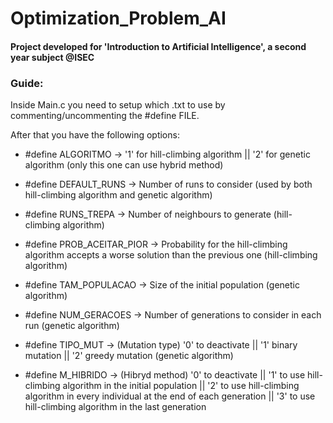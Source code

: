 # Optimization_Problem_AI

#### Project developed for 'Introduction to Artificial Intelligence', a second year subject @ISEC

### Guide:
Inside Main.c you need to setup which .txt to use by commenting/uncommenting the #define FILE.

After that you have the following options:

- #define ALGORITMO -> '1' for hill-climbing algorithm || '2' for genetic algorithm (only this one can use hybrid method)

- #define DEFAULT_RUNS -> Number of runs to consider (used by both hill-climbing algorithm and genetic algorithm)

- #define RUNS_TREPA -> Number of neighbours to generate (hill-climbing algorithm)
- #define PROB_ACEITAR_PIOR -> Probability for the hill-climbing algorithm accepts a worse solution than the previous one (hill-climbing algorithm)

- #define TAM_POPULACAO -> Size of the initial population (genetic algorithm)
- #define NUM_GERACOES -> Number of generations to consider in each run (genetic algorithm)
- #define TIPO_MUT -> (Mutation type) '0' to deactivate || '1' binary mutation || '2' greedy mutation (genetic algorithm)

- #define M_HIBRIDO -> (Hibryd method) '0' to deactivate || '1' to use hill-climbing algorithm in the initial population || '2' to use hill-climbing algorithm in every individual at the end of each generation || '3' to use hill-climbing algorithm in the last generation

